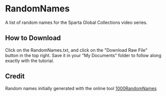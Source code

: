 # RandomNames
A list of random names for the Sparta Global Collections video series.

## How to Download
Click on the RandomNames.txt, and click on the "Download Raw File" button in the top right. Save it in your "My Documents" folder to follow along exactly with the tutorial.

## Credit
Random names initially generated with the online tool [1000RandomNames](https://1000randomnames.com/)
